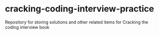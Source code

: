 # cracking-coding-interview-practice
Repository for storing solutions and other related items for Cracking the coding interview book
